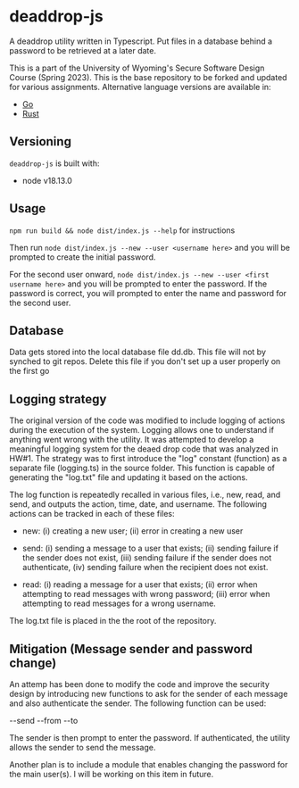 #  deaddrop-js

A deaddrop utility written in Typescript. Put files in a database behind a password to be retrieved at a later date.

This is a part of the University of Wyoming's Secure Software Design Course (Spring 2023). This is the base repository to be forked and updated for various assignments. Alternative language versions are available in:
- [Go](https://github.com/andey-robins/deaddrop-go)
- [Rust](https://github.com/andey-robins/deaddrop-rs)

## Versioning

`deaddrop-js` is built with:
- node v18.13.0

## Usage

`npm run build && node dist/index.js --help` for instructions

Then run `node dist/index.js --new --user <username here>` and you will be prompted to create the initial password.

For the second user onward, `node dist/index.js --new --user <first username here>` and you will be prompted to enter the password. If the password is correct, you will prompted to enter the name and password for the second user.


## Database

Data gets stored into the local database file dd.db. This file will not by synched to git repos. Delete this file if you don't set up a user properly on the first go


## Logging strategy

The original version of the code was modified to include logging of actions during the execution of the system. Logging allows one to  understand if anything went wrong with the utility. It was attempted to develop a meaningful logging system for the deaed drop code that was analyzed in HW#1. The strategy was to first introduce the "log" constant (function) as a separate file (logging.ts) in the source folder. This function is capable of generating the "log.txt" file and updating it based on the actions. 

The log function is repeatedly recalled in various files, i.e., new, read, and send, and outputs the action, time, date, and username. The following actions can be tracked in each of these files:

- new: (i) creating a new user; (ii) error in creating a new user

- send: (i) sending a message to a user that exists; (ii) sending failure if the sender does not exist, (iii) sending failure if the sender does not authenticate, (iv) sending failure when the recipient does not exist.

- read: (i) reading a message for a user that exists; (ii) error when attempting to read messages with wrong password; (iii) error when attempting to read messages for a wrong username.

The log.txt file is placed in the the root of the repository.



## Mitigation (Message sender and password change)

An attemp has been done to modify the code and improve the security design by introducing new functions to ask for the sender of each message and also authenticate the sender. The following function can be used:

--send --from  <sender username> --to <recipient username>

The sender is then prompt to enter the password. If authenticated, the utility allows the sender to send the message.

Another plan is to include a module that enables changing the password for the main user(s). I will be working on this item in future.